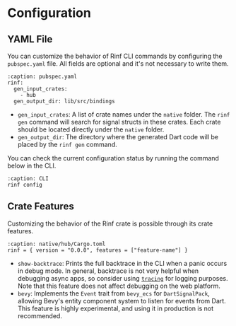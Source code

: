 # Configuration

## YAML File

You can customize the behavior of Rinf CLI commands by configuring the `pubspec.yaml` file. All fields are optional and it's not necessary to write them.

```{code-block} yaml
:caption: pubspec.yaml
rinf:
  gen_input_crates:
    - hub
  gen_output_dir: lib/src/bindings
```

- `gen_input_crates`: A list of crate names under the `native` folder. The `rinf gen` command will search for signal structs in these crates. Each crate should be located directly under the `native` folder.
- `gen_output_dir`: The directory where the generated Dart code will be placed by the `rinf gen` command.

You can check the current configuration status by running the command below in the CLI.

```{code-block} shell
:caption: CLI
rinf config
```

## Crate Features

Customizing the behavior of the Rinf crate is possible through its crate features.

```{code-block} toml
:caption: native/hub/Cargo.toml
rinf = { version = "0.0.0", features = ["feature-name"] }
```

- `show-backtrace`: Prints the full backtrace in the CLI when a panic occurs in debug mode. In general, backtrace is not very helpful when debugging async apps, so consider using [`tracing`](https://crates.io/crates/tracing) for logging purposes. Note that this feature does not affect debugging on the web platform.
- `bevy`: Implements the `Event` trait from `bevy_ecs` for `DartSignalPack`, allowing Bevy's entity component system to listen for events from Dart. This feature is highly experimental, and using it in production is not recommended.

